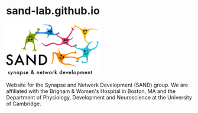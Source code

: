 # sand-lab.github.io

<img src="/graphics/sand_logo.jpg" alt="Lab logo" style="width:50%;align=center">

Website for the Synapse and Network Development (SAND) group.  We are affiliated with the Brigham & Women's Hospital in Boston, MA and the Department of Physiology, Development and Neuroscience at the University of Cambridge.
